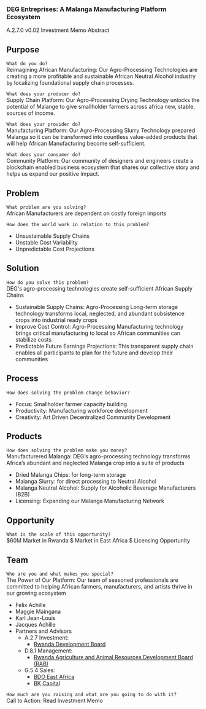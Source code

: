 ### DEG Entreprises: A Malanga Manufacturing Platform Ecosystem  
A.2.7.0 v0.02 Investment Memo Abstract

## Purpose
`What do you do?`  
Reimagining African Manufacturing: Our Agro-Processing Technologies are creating a more profitable and sustainable African Neutral Alcohol industry by localizing foundational supply chain processes.

`What does your producer do?`  
Supply Chain Platform: Our Agro-Processing Drying Technology unlocks the potential of Malange to give smallholder farmers across africa new, stable, sources of income.

`What does your provider do?`  
Manufacturing Platform: Our Agro-Processing Slurry Technology prepared Malanga so it can be transformed into countless value-added products that will help African Manufacturing become self-sufficient.

`What does your consumer do?`  
Community Platform: Our community of designers and engineers create a blockchain enabled business ecosystem that shares our collective story and helps us expand our positive impact.

## Problem
`What problem are you solving?`  
African Manufacturers are dependent on costly foreign imports

`How does the world work in relation to this problem?`  
- Unsustainable Supply Chains
- Unstable Cost Variability
- Unpredictable Cost Projections

## Solution
`How do you solve this problem?`  
DEG's agro-processing technologies create self-sufficient African Supply Chains
- Sustainable Supply Chains: Agro-Processing Long-term storage technology transforms local, neglected, and abundant subsistence crops into industrial ready crops
- Improve Cost Control: Agro-Processing Manufacturing technology brings critical manufacturing to local so African communities can stabilize costs
- Predictable Future Earnings Projections: This transparent supply chain enables all participants to plan for the future and develop their communities

## Process
`How does solving the problem change behavior?`  
- Focus: Smallholder farmer capacity building
- Productivity: Manufacturing workforce development
- Creativity: Art Driven Decentralized Community Development

## Products
`How does solving the problem make you money?`  
Manufacturered Malanga: DEG’s agro-processing technology transforms Africa’s abundant and neglected Malanga crop into a suite of products
- Dried Malanga Chips: for long-term storage
- Malanga Slurry: for direct processing to Neutral Alcohol
- Malanga Neutral Alcohol: Supply for Alcoholic Beverage Manufacturers (B2B)
- Licensing: Expanding our Malanga Manufacturing Network

## Opportunity
`What is the scale of this opportunity?`  
$60M Market in Rwanda
$ Market in East Africa
$ Licensing Opportunity

## Team
`Who are you and what makes you special?`  
The Power of Our Platform: Our team of seasoned professionals are committed to helping African farmers, manufacturers, and artists thrive in our growing ecosystem
- Felix Achille
- Maggie Maingana
- Karl Jean-Louis
- Jacques Achille
- Partners and Advisors
  - A.2.7 Investment:
    - [Rwanda Development Board](https://rdb.rw)
  - D.8.1 Management:
    - [Rwanda Agriculture and Animal Resources Development Board (RAB)](https://www.rab.gov.rw)
  - G.5.4 Sales:
    - [BDO East Africa](https://www.bdo-ea.com/en-gb/bdo-east-africa)
    - [BK Capital](https://bkcapital.rw)

`How much are you raising and what are you going to do with it?`  
Call to Action: Read Investment Memo
